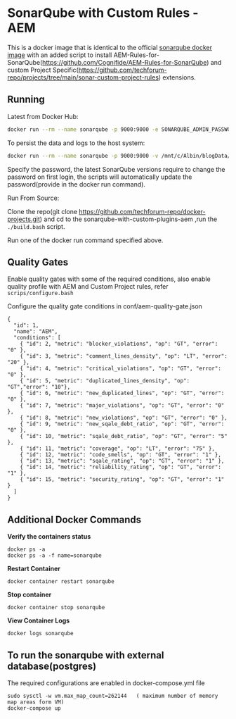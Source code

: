 # SonarQube with Custom Rules - AEM

This is a docker image that is identical to the official [sonarqube docker image](https://github.com/SonarSource/docker-sonarqube/blob/abaf14c38297974eb5de295d42e83066ddb84751/7.7-community/Dockerfile) with an added script to install AEM-Rules-for-SonarQube(https://github.com/Cognifide/AEM-Rules-for-SonarQube) and custom Project Specific(https://github.com/techforum-repo/projects/tree/main/sonar-custom-project-rules) extensions.

## Running

Latest from Docker Hub:

```sh
docker run --rm --name sonarqube -p 9000:9000 -e SONARQUBE_ADMIN_PASSWORD="Welcome1" techforum/sonarqube-with-custom-plugins-aem:latest

```

To persist the data and logs to the host system:

```sh
docker run --rm --name sonarqube -p 9000:9000 -v /mnt/c/Albin/blogData/docker-container-files/data:/opt/sonarqube/data -v /mnt/c/Albin/blogData/docker-container-files/logs:/opt/sonarqube/logs -e SONARQUBE_ADMIN_PASSWORD="Welcome1" techforum/sonarqube-with-custom-plugins-aem:latest

```

Specify the password, the latest SonarQube versions require to change the password on first login, the scripts will automatically update the password(provide in the docker run command).

Run From Source:

Clone the repo(git clone https://github.com/techforum-repo/docker-projects.git) and cd to the sonarqube-with-custom-plugins-aem ,run the `./build.bash` script.

Run one of the docker run command specified above.

## Quality Gates

Enable quality gates with some of the required conditions, also enable quality profile with AEM and Custom Project rules, refer `scrips/configure.bash`

Configure the quality gate conditions in conf/aem-quality-gate.json

```
{
  "id": 1,
  "name": "AEM",
  "conditions": [
    { "id": 2, "metric": "blocker_violations", "op": "GT", "error": "0" },
    { "id": 3, "metric": "comment_lines_density", "op": "LT", "error": "20" },
    { "id": 4, "metric": "critical_violations", "op": "GT", "error": "0" },
    { "id": 5, "metric": "duplicated_lines_density", "op": "GT","error": "10"},
    { "id": 6, "metric": "new_duplicated_lines", "op": "GT", "error": "0" },
    { "id": 7, "metric": "major_violations", "op": "GT", "error": "0" },
    { "id": 8, "metric": "new_violations", "op": "GT", "error": "0" },
    { "id": 9, "metric": "new_sqale_debt_ratio", "op": "GT", "error": "0" },
    { "id": 10, "metric": "sqale_debt_ratio", "op": "GT", "error": "5" },
    { "id": 11, "metric": "coverage", "op": "LT", "error": "75" },
    { "id": 12, "metric": "code_smells", "op": "GT", "error": "1" },
    { "id": 13, "metric": "sqale_rating", "op": "GT", "error": "1" },
    { "id": 14, "metric": "reliability_rating", "op": "GT", "error": "1" },
    { "id": 15, "metric": "security_rating", "op": "GT", "error": "1" }
  ]
}

```
## Additional Docker Commands


**Verify the containers status**

```
docker ps -a 
docker ps -a -f name=sonarqube
```

**Restart Container**

```
docker container restart sonarqube
```

**Stop container**

```
docker container stop sonarqube
```

**View Container Logs**

```
docker logs sonarqube
```

## To run the sonarqube with external database(postgres)

The required configurations are enabled in docker-compose.yml file

```
sudo sysctl -w vm.max_map_count=262144   ( maximum number of memory map areas form VM)
docker-compose up
```
